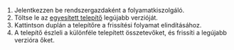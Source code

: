 1. Jelentkezzen be rendszergazdaként a folyamatkiszolgáló.
2. Töltse le az [egyesített telepítő](http://aka.ms/unifiedinstaller) legújabb verzióját.
3. Kattintson duplán a telepítőre a frissítési folyamat elindításához.
4. A telepítő észleli a különféle telepített összetevőket, és frissíti a legújabb verzióra őket.
